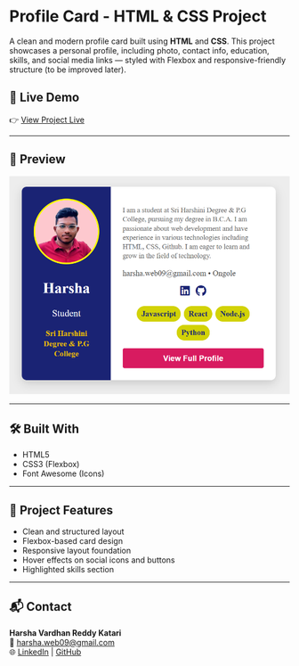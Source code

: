 # Profile Card - HTML & CSS Project

A clean and modern profile card built using **HTML** and **CSS**. This project showcases a personal profile, including photo, contact info, education, skills, and social media links — styled with Flexbox and responsive-friendly structure (to be improved later).

## 🔗 Live Demo

👉 [View Project Live](https://harshaweb09.github.io/profile-card/)  

---

## 📸 Preview

![Profile Card Screenshot](preview.png)  


---

## 🛠️ Built With

- HTML5
- CSS3 (Flexbox)
- Font Awesome (Icons)

---

## 📂 Project Features

- Clean and structured layout
- Flexbox-based card design
- Responsive layout foundation
- Hover effects on social icons and buttons
- Highlighted skills section

---

## 📬 Contact

**Harsha Vardhan Reddy Katari**  
📧 harsha.web09@gmail.com  
🌐 [LinkedIn](https://www.linkedin.com/in/harsha-vardhan-reddy-katari/) | [GitHub](https://github.com/harshaweb09)
